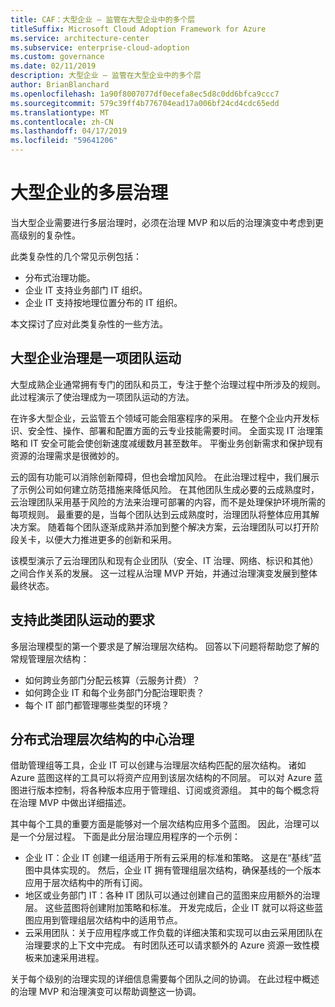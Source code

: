 ```yaml
---
title: CAF：大型企业 – 监管在大型企业中的多个层
titleSuffix: Microsoft Cloud Adoption Framework for Azure
ms.service: architecture-center
ms.subservice: enterprise-cloud-adoption
ms.custom: governance
ms.date: 02/11/2019
description: 大型企业 – 监管在大型企业中的多个层
author: BrianBlanchard
ms.openlocfilehash: 1a90f8007077df0ecefa8ec5d8c0dd6bfca9ccc7
ms.sourcegitcommit: 579c39ff4b776704ead17a006bf24cd4cdc65edd
ms.translationtype: MT
ms.contentlocale: zh-CN
ms.lasthandoff: 04/17/2019
ms.locfileid: "59641206"
---
```

# <a name="multiple-layers-of-governance-in-large-enterprises"></a>大型企业的多层治理

当大型企业需要进行多层治理时，必须在治理 MVP 和以后的治理演变中考虑到更高级别的复杂性。

此类复杂性的几个常见示例包括：

- 分布式治理功能。
- 企业 IT 支持业务部门 IT 组织。
- 企业 IT 支持按地理位置分布的 IT 组织。

本文探讨了应对此类复杂性的一些方法。

## <a name="large-enterprise-governance-is-a-team-sport"></a>大型企业治理是一项团队运动

大型成熟企业通常拥有专门的团队和员工，专注于整个治理过程中所涉及的规则。 此过程演示了使治理成为一项团队运动的方法。

在许多大型企业，云监管五个领域可能会阻塞程序的采用。 在整个企业内开发标识、安全性、操作、部署和配置方面的云专业技能需要时间。 全面实现 IT 治理策略和 IT 安全可能会使创新速度减缓数月甚至数年。 平衡业务创新需求和保护现有资源的治理需求是很微妙的。

云的固有功能可以消除创新障碍，但也会增加风险。 在此治理过程中，我们展示了示例公司如何建立防范措施来降低风险。 在其他团队生成必要的云成熟度时，云治理团队采用基于风险的方法来治理可部署的内容，而不是处理保护环境所需的每项规则。 最重要的是，当每个团队达到云成熟度时，治理团队将整体应用其解决方案。 随着每个团队逐渐成熟并添加到整个解决方案，云治理团队可以打开阶段关卡，以便大力推进更多的创新和采用。

该模型演示了云治理团队和现有企业团队（安全、IT 治理、网络、标识和其他）之间合作关系的发展。 这一过程从治理 MVP 开始，并通过治理演变发展到整体最终状态。

## <a name="requirements-to-supporting-such-a-team-sport"></a>支持此类团队运动的要求

多层治理模型的第一个要求是了解治理层次结构。 回答以下问题将帮助您了解的常规管理层次结构：

- 如何跨业务部门分配云核算（云服务计费）？
- 如何跨企业 IT 和每个业务部门分配治理职责？
- 每个 IT 部门都管理哪些类型的环境？

## <a name="central-governance-of-a-distributed-governance-hierarchy"></a>分布式治理层次结构的中心治理

借助管理组等工具，企业 IT 可以创建与治理层次结构匹配的层次结构。 诸如 Azure 蓝图这样的工具可以将资产应用到该层次结构的不同层。 可以对 Azure 蓝图进行版本控制，将各种版本应用于管理组、订阅或资源组。 其中的每个概念将在治理 MVP 中做出详细描述。

其中每个工具的重要方面是能够对一个层次结构应用多个蓝图。 因此，治理可以是一个分层过程。 下面是此分层治理应用程序的一个示例：

- 企业 IT：企业 IT 创建一组适用于所有云采用的标准和策略。 这是在“基线”蓝图中具体实现的。 然后，企业 IT 拥有管理组层次结构，确保基线的一个版本应用于层次结构中的所有订阅。
- 地区或业务部门 IT：各种 IT 团队可以通过创建自己的蓝图来应用额外的治理层。 这些蓝图将创建附加策略和标准。 开发完成后，企业 IT 就可以将这些蓝图应用到管理组层次结构中的适用节点。
- 云采用团队：关于应用程序或工作负载的详细决策和实现可以由云采用团队在治理要求的上下文中完成。 有时团队还可以请求额外的 Azure 资源一致性模板来加速采用进程。

关于每个级别的治理实现的详细信息需要每个团队之间的协调。 在此过程中概述的治理 MVP 和治理演变可以帮助调整这一协调。
